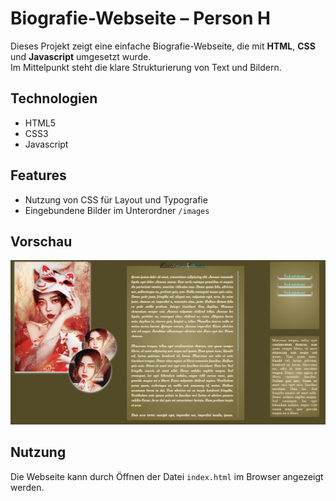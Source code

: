 # Biografie-Webseite – Person H

Dieses Projekt zeigt eine einfache Biografie-Webseite, die mit **HTML**, **CSS** und **Javascript** umgesetzt wurde.  
Im Mittelpunkt steht die klare Strukturierung von Text und Bildern.

## Technologien
- HTML5
- CSS3
- Javascript

## Features
- Nutzung von CSS für Layout und Typografie
- Eingebundene Bilder im Unterordner `/images`


## Vorschau
![Screenshot](images/screenshot.png)

## Nutzung
Die Webseite kann durch Öffnen der Datei `index.html` im Browser angezeigt werden.
